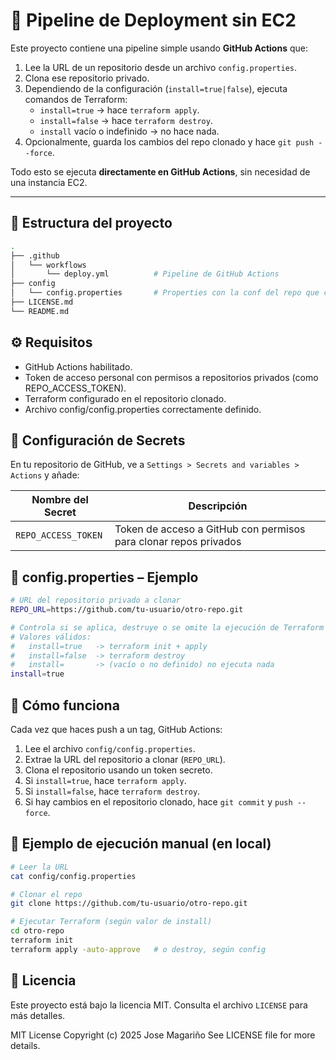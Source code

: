 # 🚀 Pipeline de Deployment sin EC2

Este proyecto contiene una pipeline simple usando **GitHub Actions** que:

1. Lee la URL de un repositorio desde un archivo `config.properties`.
2. Clona ese repositorio privado.
3. Dependiendo de la configuración (`install=true|false`), ejecuta comandos de Terraform:
   - `install=true` → hace `terraform apply`.
   - `install=false` → hace `terraform destroy`.
   - `install` vacío o indefinido → no hace nada.
4. Opcionalmente, guarda los cambios del repo clonado y hace `git push --force`.

Todo esto se ejecuta **directamente en GitHub Actions**, sin necesidad de una instancia EC2.

---

## 📂 Estructura del proyecto

```bash
.
├── .github
│   └── workflows
│       └── deploy.yml          # Pipeline de GitHub Actions
├── config
│   └── config.properties       # Properties con la conf del repo que clona y su comportamiento
├── LICENSE.md
└── README.md

```

## ⚙️ Requisitos

- GitHub Actions habilitado.
- Token de acceso personal con permisos a repositorios privados (como REPO_ACCESS_TOKEN).
- Terraform configurado en el repositorio clonado.
- Archivo config/config.properties correctamente definido.

## 🔐 Configuración de Secrets

En tu repositorio de GitHub, ve a `Settings > Secrets and variables > Actions` y añade:

| Nombre del Secret   | Descripción                                                                |
|---------------------|----------------------------------------------------------------------------|
| `REPO_ACCESS_TOKEN` | Token de acceso a GitHub con permisos para clonar repos privados           |

## 🧩 config.properties – Ejemplo

```bash
# URL del repositorio privado a clonar
REPO_URL=https://github.com/tu-usuario/otro-repo.git

# Controla si se aplica, destruye o se omite la ejecución de Terraform
# Valores válidos:
#   install=true   -> terraform init + apply
#   install=false  -> terraform destroy
#   install=       -> (vacío o no definido) no ejecuta nada
install=true

```

## 🚀 Cómo funciona

Cada vez que haces push a un tag, GitHub Actions:

1. Lee el archivo `config/config.properties`.
2. Extrae la URL del repositorio a clonar (`REPO_URL`).
3. Clona el repositorio usando un token secreto.
4. Si `install=true`, hace `terraform apply`.
5. Si `install=false`, hace `terraform destroy`.
6. Si hay cambios en el repositorio clonado, hace `git commit` y `push --force`.

## 🧪 Ejemplo de ejecución manual (en local)

```bash
# Leer la URL
cat config/config.properties

# Clonar el repo
git clone https://github.com/tu-usuario/otro-repo.git

# Ejecutar Terraform (según valor de install)
cd otro-repo
terraform init
terraform apply -auto-approve   # o destroy, según config

```
## 📄 Licencia

Este proyecto está bajo la licencia MIT. Consulta el archivo `LICENSE` para más detalles.


MIT License
Copyright (c) 2025 Jose Magariño
See LICENSE file for more details.
